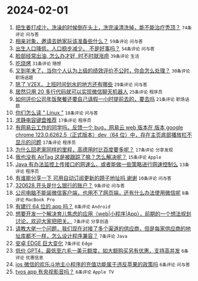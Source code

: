 # 2024-02-01

1. [把生姜打成汁，洗澡的时候倒在头上，洗完澡清洗掉，能不能治疗秃顶？](https://www.v2ex.com/t/1013270) `74条评论` `问与答`
1. [相亲对象，邀请去她家玩该准备些什么？](https://www.v2ex.com/t/1013291) `59条评论` `问与答`
1. [出生人口降低，人口稳步减少， 不是好事吗？](https://www.v2ex.com/t/1013302) `54条评论` `问与答`
1. [脸部经常出油, 怎么办才好, 时不时就涨痘](https://www.v2ex.com/t/1013292) `39条评论` `生活`
1. [吃烧烤](https://www.v2ex.com/t/1013266) `31条评论` `随想`
1. [又到年末了，当你个人认为上级的绩效评价不公时，你会怎么处理？](https://www.v2ex.com/t/1013271) `30条评论` `职场话题`
1. [除了 V2EX，上班时间划水的地方还有哪些](https://www.v2ex.com/t/1013275) `29条评论` `问与答`
1. [居然只用 20 多行代码就可以实现微信聊天机器人](https://www.v2ex.com/t/1013267) `25条评论` `程序员`
1. [如何评价公司年饭聚餐还要自己请假一小时提前去的，要去吗](https://www.v2ex.com/t/1013290) `21条评论` `职场话题`
1. [你们怎么读 " Linux "](https://www.v2ex.com/t/1013322) `18条评论` `问与答`
1. [求静电容键盘推荐](https://www.v2ex.com/t/1013316) `17条评论` `程序员`
1. [有网易云工作的同学吗，反馈一个 bug，网易云 web 版本在 版本 google chrome 123.0.6262.5（正式版本）dev（64 位）中，存在主页底部播放栏不显示的问题](https://www.v2ex.com/t/1013294) `17条评论` `程序员`
1. [为什么回老家同样的里程，高德用时比百度要多呢？](https://www.v2ex.com/t/1013278) `17条评论` `分享发现`
1. [我也没有 AirTag 这是被跟踪了嘛？怎么解决呢？](https://www.v2ex.com/t/1013301) `15条评论` `Apple`
1. [Java 有办法监控上传接口的网速么，或者能做一些策略进行网速控制么](https://www.v2ex.com/t/1013279) `13条评论` `程序员`
1. [有谁能分享一下 可用自动订阅更新的蹄子地址吗 谢谢](https://www.v2ex.com/t/1013283) `10条评论` `问与答`
1. [320628 开头是什么银行的账户？](https://www.v2ex.com/t/1013272) `9条评论` `问与答`
1. [公司电脑不能装微信客户端，也用不了网页端，还有什么办法使用微信呢](https://www.v2ex.com/t/1013328) `8条评论` `MacBook Pro`
1. [有建行 64 位的 app 吗？](https://www.v2ex.com/t/1013324) `8条评论` `Android`
1. [想要开发一个解决育儿焦虑的应用（web|小程序|App），前期的一个想法规划讨论，欢迎大家把把关。](https://www.v2ex.com/t/1013299) `7条评论` `分享创造`
1. [请教大佬一个问题，我们现在对接了多个渠道的供应商，但是每家供应商的地址库都不一样，怎么设计程序兼容？](https://www.v2ex.com/t/1013282) `7条评论` `Java`
1. [安卓 EDGE 巨大变化](https://www.v2ex.com/t/1013273) `7条评论` `Edge`
1. [低价 GPT4，最低至六毛一美元额度，如大额购买另有优惠，支持高并发](https://www.v2ex.com/t/1013313) `6条评论` `优惠信息`
1. [ios 微信的欢乐斗地主小程序的充值功能属于违反苹果的政策吗](https://www.v2ex.com/t/1013311) `6条评论` `问与答`
1. [tvos app 有央视影音吗？](https://www.v2ex.com/t/1013308) `6条评论` `Apple TV`
